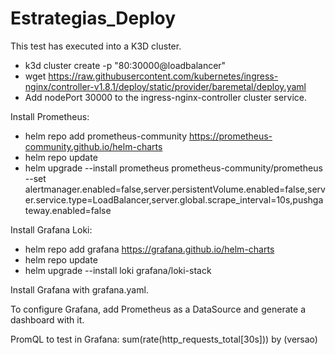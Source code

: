 # Estrategias_Deploy

This test has executed into a K3D cluster.

- k3d cluster create -p "80:30000@loadbalancer"
- wget https://raw.githubusercontent.com/kubernetes/ingress-nginx/controller-v1.8.1/deploy/static/provider/baremetal/deploy.yaml
- Add nodePort 30000 to the ingress-nginx-controller cluster service.

Install Prometheus:
  - helm repo add prometheus-community https://prometheus-community.github.io/helm-charts
  - helm repo update
  - helm upgrade --install prometheus prometheus-community/prometheus --set alertmanager.enabled=false,server.persistentVolume.enabled=false,server.service.type=LoadBalancer,server.global.scrape_interval=10s,pushgateway.enabled=false

Install Grafana Loki:
  - helm repo add grafana https://grafana.github.io/helm-charts
  - helm repo update
  - helm upgrade --install loki grafana/loki-stack

Install Grafana with grafana.yaml.

To configure Grafana, add Prometheus as a DataSource and generate a dashboard with it.

PromQL to test in Grafana:
sum(rate(http_requests_total[30s])) by (versao)
